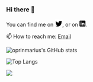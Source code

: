 ### Hi there 👋
<!-- Actual text -->


You can find me on [![Twitter][1.2]][1], or on [![LinkedIn][2.2]][2].

📫 How to reach me: [Email](mailto:marius@oprin.ro)
<!-- Icons -->

[1.2]: https://raw.githubusercontent.com/oprinmarius/oprinmarius.github.io/main/images/wWzX9uB.png
[2.2]: https://raw.githubusercontent.com/oprinmarius/oprinmarius.github.io/main/images/linkedin-3-16.png

<!-- Links to your social media accounts -->

[1]: https://twitter.com/oprinmarius
[2]: https://www.linkedin.com/in/marius-oprin-3834a750/

![oprinmarius's GitHub stats](https://github-readme-stats.vercel.app/api?username=oprinmarius&show_icons=true&theme=gotham)

![Top Langs](https://github-readme-stats.vercel.app/api/top-langs/?username=oprinmarius&theme=gotham&count_private=true&layout=compact)

![](https://visitor-badge.laobi.icu/badge?page_id=oprinmarius)

<!--
**oprinmarius/oprinmarius** is a ✨ _special_ ✨ repository because its `README.md` (this file) appears on your GitHub profile.

Here are some ideas to get you started:

- 🔭 I’m currently working on ...
- 🌱 I’m currently learning ...
- 👯 I’m looking to collaborate on ...
- 🤔 I’m looking for help with ...
- 💬 Ask me about ...
- 📫 How to reach me: ...
- 😄 Pronouns: ...
- ⚡ Fun fact: ...
-->
